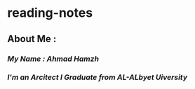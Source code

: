 # **reading-notes** 

## About Me :

### *My Name :  Ahmad Hamzh*
### *I'm an Arcitect I Graduate from AL-ALbyet Uiversity*


  
      
